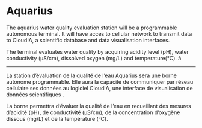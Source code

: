 # Aquarius

The aquarius water quality evaluation station will be a programmable autonomous terminal. It will have acces to cellular network to transmit data to CloudIA, a scientific database and data visualisation interfaces.

The terminal evaluates water quality by acquiring acidity level (pH), water conductivity (µS/cm), dissolved oxygen (mg/L) and temperature(℃).  à

-------------------------------------------------------------------------------------------------------------------------

La station d’évaluation de la qualité de l’eau Aquarius sera une borne autonome programmable. Elle aura la capacité de communiquer par réseau cellulaire ses données au logiciel CloudIA, une interface de visualisation de données scientifiques .

La borne permettra d’évaluer la qualité de l’eau en recueillant des mesures d’acidité (pH), de conductivité (µS/cm), de la concentration d’oxygène dissous (mg/L) et de la température (℃).

